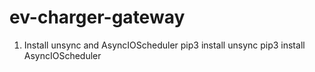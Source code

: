 # ev-charger-gateway

1. Install unsync and AsyncIOScheduler
   pip3 install unsync
   pip3 install AsyncIOScheduler
